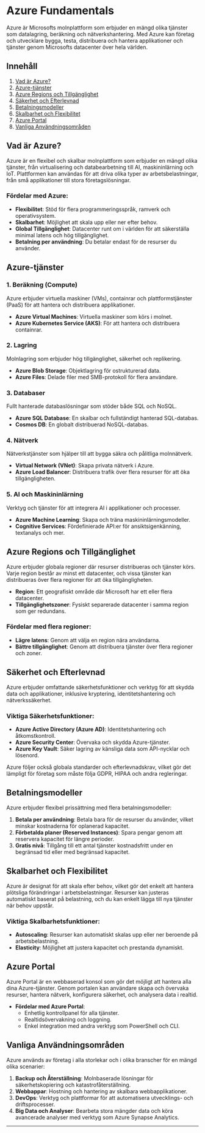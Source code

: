 # Azure Fundamentals

Azure är Microsofts molnplattform som erbjuder en mängd olika tjänster som datalagring, beräkning och nätverkshantering. Med Azure kan företag och utvecklare bygga, testa, distribuera och hantera applikationer och tjänster genom Microsofts datacenter över hela världen.

## Innehåll

1. [Vad är Azure?](#vad-är-azure)
2. [Azure-tjänster](#azure-tjänster)
3. [Azure Regions och Tillgänglighet](#azure-regions-och-tillgänglighet)
4. [Säkerhet och Efterlevnad](#säkerhet-och-efterlevnad)
5. [Betalningsmodeller](#betalningsmodeller)
6. [Skalbarhet och Flexibilitet](#skalbarhet-och-flexibilitet)
7. [Azure Portal](#azure-portal)
8. [Vanliga Användningsområden](#vanliga-användningsområden)

## Vad är Azure?

Azure är en flexibel och skalbar molnplattform som erbjuder en mängd olika tjänster, från virtualisering och databearbetning till AI, maskininlärning och IoT. Plattformen kan användas för att driva olika typer av arbetsbelastningar, från små applikationer till stora företagslösningar.

### Fördelar med Azure:
- **Flexibilitet**: Stöd för flera programmeringsspråk, ramverk och operativsystem.
- **Skalbarhet**: Möjlighet att skala upp eller ner efter behov.
- **Global Tillgänglighet**: Datacenter runt om i världen för att säkerställa minimal latens och hög tillgänglighet.
- **Betalning per användning**: Du betalar endast för de resurser du använder.

## Azure-tjänster

### 1. **Beräkning (Compute)**
   Azure erbjuder virtuella maskiner (VMs), containrar och plattformstjänster (PaaS) för att hantera och distribuera applikationer.
   
   - **Azure Virtual Machines**: Virtuella maskiner som körs i molnet.
   - **Azure Kubernetes Service (AKS)**: För att hantera och distribuera containrar.

### 2. **Lagring**
   Molnlagring som erbjuder hög tillgänglighet, säkerhet och replikering.
   
   - **Azure Blob Storage**: Objektlagring för ostrukturerad data.
   - **Azure Files**: Delade filer med SMB-protokoll för flera användare.

### 3. **Databaser**
   Fullt hanterade databaslösningar som stöder både SQL och NoSQL.
   
   - **Azure SQL Database**: En skalbar och fullständigt hanterad SQL-databas.
   - **Cosmos DB**: En globalt distribuerad NoSQL-databas.

### 4. **Nätverk**
   Nätverkstjänster som hjälper till att bygga säkra och pålitliga molnnätverk.
   
   - **Virtual Network (VNet)**: Skapa privata nätverk i Azure.
   - **Azure Load Balancer**: Distribuera trafik över flera resurser för att öka tillgängligheten.

### 5. **AI och Maskininlärning**
   Verktyg och tjänster för att integrera AI i applikationer och processer.
   
   - **Azure Machine Learning**: Skapa och träna maskininlärningsmodeller.
   - **Cognitive Services**: Fördefinierade API:er för ansiktsigenkänning, textanalys och mer.

## Azure Regions och Tillgänglighet

Azure erbjuder globala regioner där resurser distribueras och tjänster körs. Varje region består av minst ett datacenter, och vissa tjänster kan distribueras över flera regioner för att öka tillgängligheten.

- **Region**: Ett geografiskt område där Microsoft har ett eller flera datacenter.
- **Tillgänglighetszoner**: Fysiskt separerade datacenter i samma region som ger redundans.

### Fördelar med flera regioner:
- **Lägre latens**: Genom att välja en region nära användarna.
- **Bättre tillgänglighet**: Genom att distribuera tjänster över flera regioner och zoner.

## Säkerhet och Efterlevnad

Azure erbjuder omfattande säkerhetsfunktioner och verktyg för att skydda data och applikationer, inklusive kryptering, identitetshantering och nätverkssäkerhet.

### Viktiga Säkerhetsfunktioner:
- **Azure Active Directory (Azure AD)**: Identitetshantering och åtkomstkontroll.
- **Azure Security Center**: Övervaka och skydda Azure-tjänster.
- **Azure Key Vault**: Säker lagring av känsliga data som API-nycklar och lösenord.

Azure följer också globala standarder och efterlevnadskrav, vilket gör det lämpligt för företag som måste följa GDPR, HIPAA och andra regleringar.

## Betalningsmodeller

Azure erbjuder flexibel prissättning med flera betalningsmodeller:

1. **Betala per användning**: Betala bara för de resurser du använder, vilket minskar kostnaderna för oplanerad kapacitet.
2. **Förbetalda planer (Reserved Instances)**: Spara pengar genom att reservera kapacitet för längre perioder.
3. **Gratis nivå**: Tillgång till ett antal tjänster kostnadsfritt under en begränsad tid eller med begränsad kapacitet.

## Skalbarhet och Flexibilitet

Azure är designat för att skala efter behov, vilket gör det enkelt att hantera plötsliga förändringar i arbetsbelastningar. Resurser kan justeras automatiskt baserat på belastning, och du kan enkelt lägga till nya tjänster när behov uppstår.

### Viktiga Skalbarhetsfunktioner:
- **Autoscaling**: Resurser kan automatiskt skalas upp eller ner beroende på arbetsbelastning.
- **Elasticity**: Möjlighet att justera kapacitet och prestanda dynamiskt.

## Azure Portal

Azure Portal är en webbaserad konsol som gör det möjligt att hantera alla dina Azure-tjänster. Genom portalen kan användare skapa och övervaka resurser, hantera nätverk, konfigurera säkerhet, och analysera data i realtid.

- **Fördelar med Azure Portal**:
  - Enhetlig kontrollpanel för alla tjänster.
  - Realtidsövervakning och loggning.
  - Enkel integration med andra verktyg som PowerShell och CLI.

## Vanliga Användningsområden

Azure används av företag i alla storlekar och i olika branscher för en mängd olika scenarier:

1. **Backup och Återställning**: Molnbaserade lösningar för säkerhetskopiering och katastrofåterställning.
2. **Webbappar**: Hostning och hantering av skalbara webbapplikationer.
3. **DevOps**: Verktyg och plattformar för att automatisera utvecklings- och driftsprocesser.
4. **Big Data och Analyser**: Bearbeta stora mängder data och köra avancerade analyser med verktyg som Azure Synapse Analytics.

---

